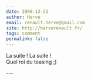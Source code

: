 ```yaml
---
date: 2008-12-22
author: Hervé
email: renault.herve@gmail.com
site: http://herverenault.fr/
tags: comment
permalink: false
---
```


<p>La suite ! La suite !<br />
Quel roi du teasing ;)</p>
---